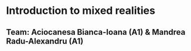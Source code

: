 <h1> Introduction to mixed realities </h1>
<h2> Team: Aciocanesa Bianca-Ioana (A1) & Mandrea Radu-Alexandru (A1) </h2>
